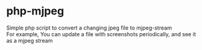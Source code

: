 # php-mjpeg
Simple php script to convert a changing jpeg file to mjpeg-stream<br>
For example, You can update a file with screenshots periodically, and see it as a mjpeg stream
